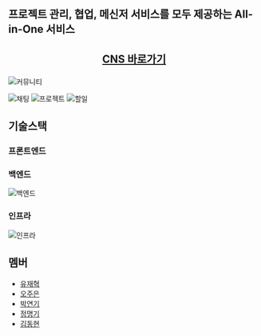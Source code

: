 ## 프로젝트 관리, 협업, 메신저 서비스를 모두 제공하는 All-in-One 서비스



## <p align="center">[CNS 바로가기](http://43.203.69.159:5174/) </p>

![커뮤니티](https://github.com/yu-senier-project/.github/assets/88364328/46fe5611-ba74-4c88-a71d-21d4b86e5858)

![채팅](https://github.com/yu-senier-project/.github/assets/88364328/496fb919-2108-42fc-82fc-03456ce2098c)
![프로젝트](https://github.com/yu-senier-project/.github/assets/88364328/ffec403a-f3bc-4f98-bc9a-76f77549750b)
![할일](https://github.com/yu-senier-project/.github/assets/88364328/27a25d45-5108-476a-bdca-df5b9d19ce3a)

## 기술스택
### 프론트엔드
### 백엔드
![백엔드](https://github.com/yu-senier-project/.github/assets/88364328/d2b68d4f-9cfa-4164-9e96-e537c0b92391)
### 인프라
![인프라](https://github.com/yu-senier-project/.github/assets/88364328/119c3516-9d1b-413b-921a-7c8f781fab75)

## 멤버
* [유재혁](https://github.com/Evon00) 
* [오주은](https://github.com/zoouniak)
* [박연기](https://github.com/yeongipark)
* [정명기](https://github.com/jungmyunggi)
* [김동현](https://github.com/kdhrepos)

<!--



**Here are some ideas to get you started:**

🙋‍♀️ A short introduction - what is your organization all about?
🌈 Contribution guidelines - how can the community get involved?
👩‍💻 Useful resources - where can the community find your docs? Is there anything else the community should know?
🍿 Fun facts - what does your team eat for breakfast?
🧙 Remember, you can do mighty things with the power of [Markdown](https://docs.github.com/github/writing-on-github/getting-started-with-writing-and-formatting-on-github/basic-writing-and-formatting-syntax)
-->
